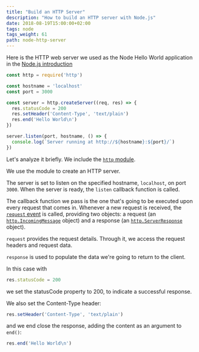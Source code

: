 ```yaml
---
title: "Build an HTTP Server"
description: "How to build an HTTP server with Node.js"
date: 2018-08-19T15:00:00+02:00
tags: node
tags_weight: 61
path: node-http-server
---
```


Here is the HTTP web server we used as the Node Hello World application in the [Node.js introduction](https://flaviocopes.com/nodejs/)

```js
const http = require('http')

const hostname = 'localhost'
const port = 3000

const server = http.createServer((req, res) => {
  res.statusCode = 200
  res.setHeader('Content-Type', 'text/plain')
  res.end('Hello World\n')
})

server.listen(port, hostname, () => {
  console.log(`Server running at http://${hostname}:${port}/`)
})
```

Let's analyze it briefly. We include the [`http` module](https://nodejs.org/api/http.html).

We use the module to create an HTTP server.

The server is set to listen on the specified hostname, `localhost`, on port `3000`. When the server is ready, the `listen` callback function is called.

The callback function we pass is the one that's going to be executed upon every request that comes in. Whenever a new request is received, the [`request` event](https://nodejs.org/api/http.html#http_event_request) is called, providing two objects: a request (an [`http.IncomingMessage`](https://nodejs.org/api/http.html#http_class_http_incomingmessage) object) and a response (an [`http.ServerResponse`](https://nodejs.org/api/http.html#http_class_http_serverresponse) object).

`request` provides the request details. Through it, we access the request headers and request data.

`response` is used to populate the data we're going to return to the client.

In this case with

```js
res.statusCode = 200
```

we set the statusCode property to 200, to indicate a successful response.

We also set the Content-Type header:

```js
res.setHeader('Content-Type', 'text/plain')
```

and we end close the response, adding the content as an argument to `end()`:

```js
res.end('Hello World\n')
```

